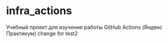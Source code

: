 # infra_actions
Учебный проект для изучения работы GitHub Actions (Яндекс Практикум)
change for test2